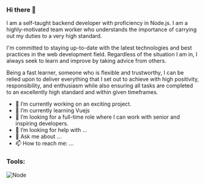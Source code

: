 ### Hi there 👋

I am a self-taught backend developer with proficiency in Node.js. I am a highly-motivated team worker who understands the importance of carrying out my duties to a very high standard.

I'm committed to staying up-to-date with the latest technologies and best practices in the web development field. Regardless of the situation I am in, I always seek to learn and improve by taking advice from others.

Being a fast learner, someone who is flexible and trustworthy, I can be relied upon to deliver everything that I set out to achieve with high positivity, responsibility, and enthusiasm while also ensuring all tasks are completed to an excellently high standard and within given timeframes.

- 🔭 I’m currently working on an exciting project.
- 🌱 I’m currently learning Vuejs
- 👯 I’m looking for a full-time role where I can work with senior and inspiring developers.
- 🤔 I’m looking for help with ...
- 💬 Ask me about ...
- 📫 How to reach me: ...

### Tools:
![Node](https://fontawesome.com/icons/node?f=brands&s=solid)
